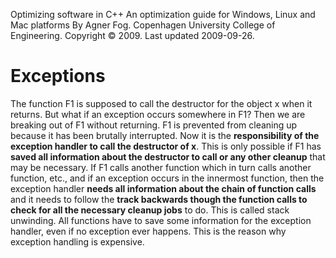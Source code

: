 Optimizing software in C++
An optimization guide for Windows, Linux and Mac
platforms
By Agner Fog. Copenhagen University College of Engineering.
Copyright © 2009. Last updated 2009-09-26.

# Exceptions

The function F1 is supposed to call the destructor for the object x when it returns. But what
if an exception occurs somewhere in F1? Then we are breaking out of F1 without returning.
F1 is prevented from cleaning up because it has been brutally interrupted. Now it is the
**responsibility of the exception handler to call the destructor of x**. This is only possible if F1
has **saved all information about the destructor to call or any other cleanup** that may be
necessary. If F1 calls another function which in turn calls another function, etc., and if an
exception occurs in the innermost function, then the exception handler **needs all information
about the chain of function calls** and it needs to follow the **track backwards though the
function calls to check for all the necessary cleanup jobs** to do. This is called stack
unwinding.
All functions have to save some information for the exception handler, even if no exception
ever happens. This is the reason why exception handling is expensive.

